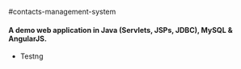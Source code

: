 #contacts-management-system

#### A demo web application in Java (Servlets, JSPs, JDBC), MySQL & AngularJS.

* Testng
